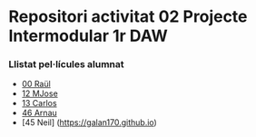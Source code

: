 # Repositori activitat 02 Projecte Intermodular 1r DAW

### Llistat pel·lícules alumnat
- [00 Raül](https://raulvallsaranda.github.io/)
- [12 MJose](https://mjosebh.github.io)
- [13 Carlos](https://carvalmul.github.io)
- [46 Arnau](https://arnaudaw.github.io/)
- [45 Neil] (https://galan170.github.io)

